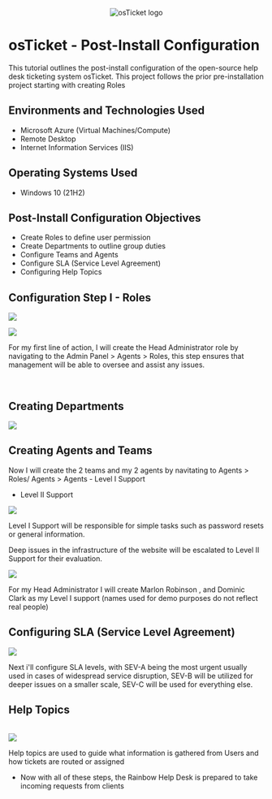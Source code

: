 <p align="center">
<img src="https://i.imgur.com/Clzj7Xs.png" alt="osTicket logo"/>
</p>

<h1>osTicket - Post-Install Configuration</h1>
This tutorial outlines the post-install configuration of the open-source help desk ticketing system osTicket. This project follows the prior pre-installation project starting with creating Roles<br />

<h2>Environments and Technologies Used</h2>

- Microsoft Azure (Virtual Machines/Compute)
- Remote Desktop
- Internet Information Services (IIS)

<h2>Operating Systems Used </h2>

- Windows 10</b> (21H2)

<h2>Post-Install Configuration Objectives</h2>

- Create Roles to define user permission
- Create Departments to outline group duties
- Configure Teams and Agents
- Configure SLA (Service Level Agreement)
- Configuring Help Topics

<h2>Configuration Step I - Roles</h2>

<p>
<img src="https://cdn.discordapp.com/attachments/677756436784218132/1095610767174275103/image.png"/>
</p>
<img src="https://cdn.discordapp.com/attachments/677756436784218132/1095415792490795088/image.png"/>
</p>
<p>
For my first line of action, I will create the Head Administrator role by navigating to the Admin Panel > Agents > Roles, this step ensures that management will be able to oversee and assist any issues.
</p>
<br />

<p>
<h2>Creating Departments</h2>
<img src="https://cdn.discordapp.com/attachments/677756436784218132/1095419436082667580/image.png"/>
<p>
<h2>Creating Agents and Teams</h2>
Now I will create the 2 teams and my 2 agents by navitating to Agents > Roles/ Agents > Agents
- Level I Support

- Level II Support
</p>
<img src="https://cdn.discordapp.com/attachments/677756436784218132/1095419877147299920/image.png"/>
</p>
<p>
Level I Support will be responsible for simple tasks such as password resets or general information. 

Deep issues in the infrastructure of the website will be escalated to Level II Support for their evaluation.
</p>
<img src="https://cdn.discordapp.com/attachments/677756436784218132/1095421033554657391/image.png"/>

For my Head Administrator I will create Marlon Robinson , and Dominic Clark as my Level I support (names used for demo purposes do not reflect real people)


<p>
<h2>Configuring SLA (Service Level Agreement)</h2>
<p>
<img src="https://cdn.discordapp.com/attachments/677756436784218132/1095422542707167372/image.png"/>

</p>
<p>
Next i'll configure SLA levels, with SEV-A being the most urgent usually used in cases of widespread service disruption, SEV-B will be utilized for deeper issues on a smaller scale, SEV-C will be used for everything else.
</p>
<h2>Help Topics</h2>
<br />
<img src="https://cdn.discordapp.com/attachments/677756436784218132/1095430358037712907/image.png"/>
</p>
Help topics are used to guide what information is gathered from Users and how tickets are routed or assigned

- Now with all of these steps, the Rainbow Help Desk is prepared to take incoming requests from clients 
